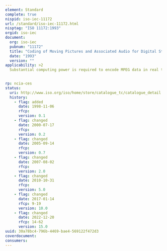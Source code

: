 ```yaml
---
element: Standard
complete: true
nispid: iso-iec-11172
url: /standard/iso-iec-11172.html
nisptag: "ISO 11172:1993"
orgid: iso-iec
document:
  org: iso-iec
  pubnum: "11172"
  title: "Coding of Moving Pictures and Associated Audio for Digital Storage Media at up to about 1.5 Mbit/s:"
  date: "1993"
  version: ""
applicability: >2
  Substantial computing power is required to encode MPEG data in real time. MPEG-1 is optimal for a variety of data rates up to 1.5 megabits per second.  MPEG-1 compression techniques are geared to asymmetric applications where the decompression process is extremely faster than the compression process. Applications making heavy use of this technology include electronic publishing, video games, and delivery of movies. It is also used extensively for downloading and uploading video on the World Wide Web. The shell format is interoperable across platforms and considered to be platform independent.

  
rp: ncia-ces
status:
  uri: http://www.iso.org/iso/home/store/catalogue_tc/catalogue_detail.htm?csnumber=19180
  history: 
    - flag: added
      date: 1998-11-06
      rfcp: 
      version: 0.1
    - flag: changed
      date: 2000-07-17
      rfcp: 
      version: 0.2
    - flag: changed
      date: 2005-09-14
      rfcp: 
      version: 0.7
    - flag: changed
      date: 2007-08-02
      rfcp: 
      version: 2.0
    - flag: changed
      date: 2010-10-31
      rfcp: 
      version: 5.0
    - flag: changed
      date: 2017-01-14
      rfcp: 9-19
      version: 10.0
    - flag: changed
      date: 2022-12-20
      rfcp: 14-62
      version: 15.0
uuid: 30a78bc4-796b-4469-bae4-569122f472d3
coverdocument:
consumers:
---
```

